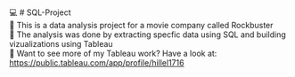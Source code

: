 :computer: # SQL-Project <br>
:movie_camera: This is a data analysis project for a movie company called  Rockbuster <br>
:thought_balloon: The analysis was done by extracting specfic data using SQL and building vizualizations using Tableau<br>
:hammer: Want to see more of my Tableau work? Have a look at: https://public.tableau.com/app/profile/hillel1716
